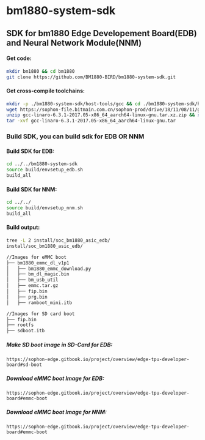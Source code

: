 # bm1880-system-sdk
## SDK for bm1880 Edge Developement Board(EDB) and Neural Network Module(NNM)

#### Get code:

```bash
mkdir bm1880 && cd bm1880
git clone https://github.com/BM1880-BIRD/bm1880-system-sdk.git
```

#### Get cross-compile toolchains:

```bash
mkdir -p ./bm1880-system-sdk/host-tools/gcc && cd ./bm1880-system-sdk/host-tools/gcc
wget https://sophon-file.bitmain.com.cn/sophon-prod/drive/18/11/08/11/gcc-linaro-6.3.1-2017.05-x86_64_aarch64-linux-gnu.tar.xz.zip
unzip gcc-linaro-6.3.1-2017.05-x86_64_aarch64-linux-gnu.tar.xz.zip && xz -d gcc-linaro-6.3.1-2017.05-x86_64_aarch64-linux-gnu.tar.xz
tar -xvf gcc-linaro-6.3.1-2017.05-x86_64_aarch64-linux-gnu.tar
```

### Build SDK, you can build sdk for EDB **OR** NNM
#### Build SDK for EDB:
```bash
cd ../../bm1880-system-sdk
source build/envsetup_edb.sh
build_all
```

#### Build SDK for NNM:
```bash
cd ../../
source build/envsetup_nnm.sh
build_all
```

#### Build output:
```bash
tree -L 2 install/soc_bm1880_asic_edb/
install/soc_bm1880_asic_edb/

//Images for eMMC boot
├── bm1880_emmc_dl_v1p1
│   ├── bm1880_emmc_download.py
│   ├── bm_dl_magic.bin
│   ├── bm_usb_util
│   ├── emmc.tar.gz
│   ├── fip.bin
│   ├── prg.bin
│   ├── ramboot_mini.itb

//Images for SD card boot
├── fip.bin
├── rootfs
├── sdboot.itb
```

##### Make SD boot image in SD-Card for EDB:

    https://sophon-edge.gitbook.io/project/overview/edge-tpu-developer-board#sd-boot

##### Download eMMC boot Image for EDB:

    https://sophon-edge.gitbook.io/project/overview/edge-tpu-developer-board#emmc-boot

##### Download eMMC boot Image for NNM:

    https://sophon-edge.gitbook.io/project/overview/edge-tpu-developer-board#emmc-boot

